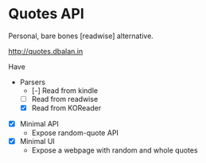 # Quotes API

Personal, bare bones [readwise] alternative.

<http://quotes.dbalan.in>

Have 
- Parsers
  - [-] Read from kindle
  - [ ] Read from readwise
  - [x] Read from KOReader
- [x] Minimal API
  - Expose random-quote API
- [x] Minimal UI
  - Expose a webpage with random and whole quotes
